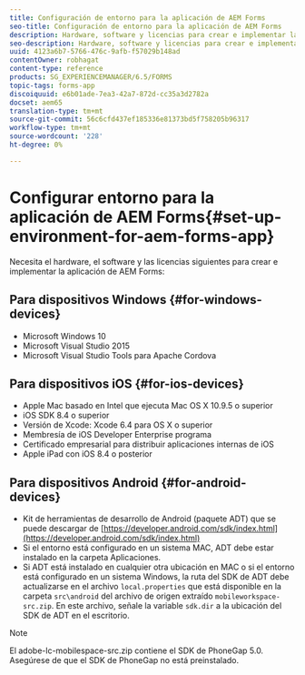 ```yaml
---
title: Configuración de entorno para la aplicación de AEM Forms
seo-title: Configuración de entorno para la aplicación de AEM Forms
description: Hardware, software y licencias para crear e implementar la aplicación de AEM Forms.
seo-description: Hardware, software y licencias para crear e implementar la aplicación de AEM Forms.
uuid: 4123a6b7-5766-476c-9afb-f57029b148ad
contentOwner: robhagat
content-type: reference
products: SG_EXPERIENCEMANAGER/6.5/FORMS
topic-tags: forms-app
discoiquuid: e6b01ade-7ea3-42a7-872d-cc35a3d2782a
docset: aem65
translation-type: tm+mt
source-git-commit: 56c6cfd437ef185336e81373bd5f758205b96317
workflow-type: tm+mt
source-wordcount: '228'
ht-degree: 0%

---
```



# Configurar entorno para la aplicación de AEM Forms{#set-up-environment-for-aem-forms-app}

Necesita el hardware, el software y las licencias siguientes para crear e implementar la aplicación de AEM Forms:

## Para dispositivos Windows {#for-windows-devices}

* Microsoft Windows 10
* Microsoft Visual Studio 2015
* Microsoft Visual Studio Tools para Apache Cordova

## Para dispositivos iOS {#for-ios-devices}

* Apple Mac basado en Intel que ejecuta Mac OS X 10.9.5 o superior
* iOS SDK 8.4 o superior
* Versión de Xcode: Xcode 6.4 para OS X o superior
* Membresía de iOS Developer Enterprise programa
* Certificado empresarial para distribuir aplicaciones internas de iOS
* Apple iPad con iOS 8.4 o posterior

## Para dispositivos Android {#for-android-devices}

* Kit de herramientas de desarrollo de Android (paquete ADT) que se puede descargar de [https://developer.android.com/sdk/index.html](https://developer.android.com/sdk/index.html)
* Si el entorno está configurado en un sistema MAC, ADT debe estar instalado en la carpeta Aplicaciones.
* Si ADT está instalado en cualquier otra ubicación en MAC o si el entorno está configurado en un sistema Windows, la ruta del SDK de ADT debe actualizarse en el archivo `local.properties` que está disponible en la carpeta `src\android` del archivo de origen extraído `mobileworkspace-src.zip`. En este archivo, señale la variable `sdk.dir` a la ubicación del SDK de ADT en el escritorio.

>[!NOTE]
>
>El adobe-lc-mobilespace-src.zip contiene el SDK de PhoneGap 5.0. Asegúrese de que el SDK de PhoneGap no está preinstalado.
